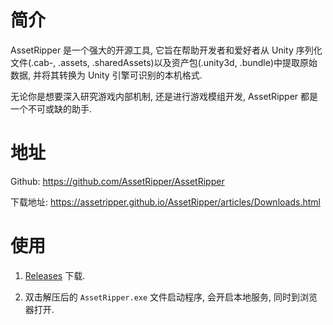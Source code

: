 # 简介

AssetRipper 是一个强大的开源工具, 它旨在帮助开发者和爱好者从 Unity 序列化文件(.cab-, .assets, .sharedAssets)以及资产包(.unity3d, .bundle)中提取原始数据, 并将其转换为 Unity 引擎可识别的本机格式.

无论你是想要深入研究游戏内部机制, 还是进行游戏模组开发, AssetRipper 都是一个不可或缺的助手.

# 地址

Github: https://github.com/AssetRipper/AssetRipper

下载地址: https://assetripper.github.io/AssetRipper/articles/Downloads.html

# 使用

1. [Releases](https://github.com/AssetRipper/AssetRipper/releases) 下载.

2. 双击解压后的 `AssetRipper.exe` 文件启动程序, 会开启本地服务, 同时到浏览器打开.
